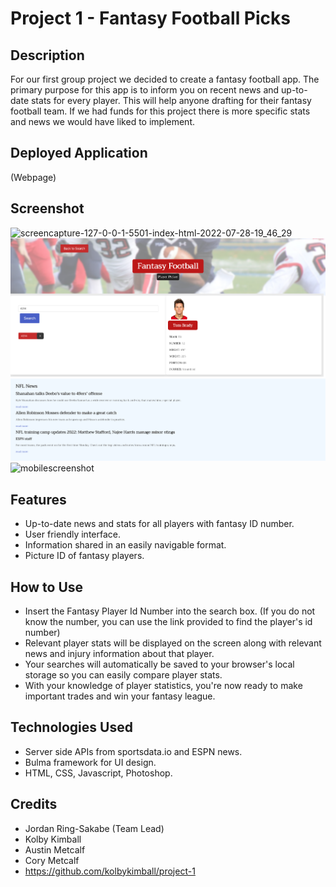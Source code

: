 # Project 1 - Fantasy Football Picks

## Description
For our first group project we decided to create a fantasy football app. The primary purpose for this app is to inform you on recent news and up-to-date stats for every player. This will help anyone drafting for their fantasy football team. If we had funds for this project there is more specific stats and news we would have liked to implement. 

## Deployed Application
(Webpage)


## Screenshot
![screencapture-127-0-0-1-5501-index-html-2022-07-28-19_46_29](https://user-images.githubusercontent.com/105259367/181665783-5d50ccd1-16c7-4c37-aab8-62d730850889.png)
![screenshot2](./assets/images/screencapture-127-0-0-1-5502-resultsPage-html-2022-08-01-19_06_01.png)
![mobilescreenshot]()

## Features
- Up-to-date news and stats for all players with fantasy ID number. 
- User friendly interface.
- Information shared in an easily navigable format. 
- Picture ID of fantasy players.

## How to Use
- Insert the Fantasy Player Id Number into the search box. (If you do not know the number, you can use the link provided to find the player's id number)
- Relevant player stats will be displayed on the screen along with relevant news and injury information about that player.
- Your searches will automatically be saved to your browser's local storage so you can easily compare player stats.
- With your knowledge of player statistics, you're now ready to make important trades and win your fantasy league.

## Technologies Used
- Server side APIs from sportsdata.io and ESPN news.
- Bulma framework for UI design.
- HTML, CSS, Javascript, Photoshop.

## Credits
- Jordan Ring-Sakabe (Team Lead)
- Kolby Kimball
- Austin Metcalf
- Cory Metcalf
- https://github.com/kolbykimball/project-1
